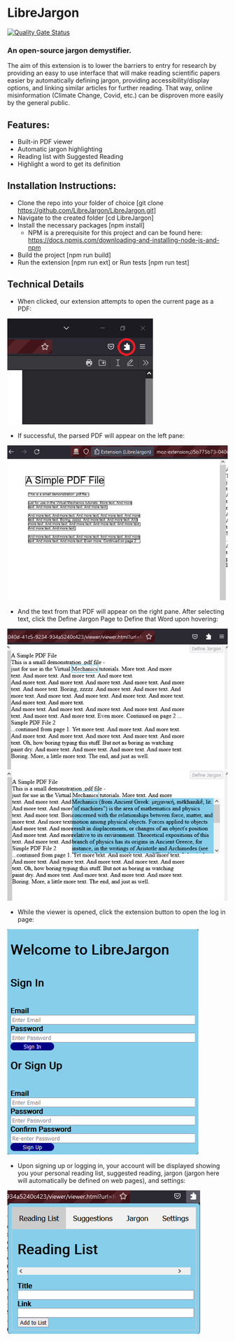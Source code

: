 # LibreJargon
[![Quality Gate Status](https://sonarcloud.io/api/project_badges/measure?project=LibreJargon_LibreJargon&metric=alert_status)](https://sonarcloud.io/summary/new_code?id=LibreJargon_LibreJargon)
### An open-source jargon demystifier.
The aim of this extension is to lower the barriers to entry for research by providing an easy to use interface that will make reading scientific papers easier by automatically defining jargon, providing accessibility/display options, and linking similar articles for further reading. That way, online misinformation (Climate Change, Covid, etc.) can be disproven more easily by the general public.

## Features:
- Built-in PDF viewer
- Automatic jargon highlighting
- Reading list with Suggested Reading
- Highlight a word to get its definition

## Installation Instructions:
- Clone the repo into your folder of choice [git clone https://github.com/LibreJargon/LibreJargon.git]
- Navigate to the created folder [cd LibreJargon]
- Install the necessary packages [npm install]
  - NPM is a prerequisite for this project and can be found here: https://docs.npmjs.com/downloading-and-installing-node-js-and-npm
- Build the project [npm run build]
- Run the extension [npm run ext] or Run tests [npm run test]

## Technical Details
- When clicked, our extension attempts to open the current page as a PDF:

![](README_Pictures/image1.png)
- If successful, the parsed PDF will appear on the left pane:

![](README_Pictures/image2.png)

- And the text from that PDF will appear on the right pane. After selecting text, click the Define Jargon Page to Define that Word upon hovering:

![](README_Pictures/image3.png)
![](README_Pictures/image4.png)

- While the viewer is opened, click the extension button to open the log in page:

![](README_Pictures/image5.png)

- Upon signing up or logging in, your account will be displayed showing you your personal reading list, suggested reading, jargon (jargon here will automatically be defined on web pages), and settings:

![](README_Pictures/image6.png)
